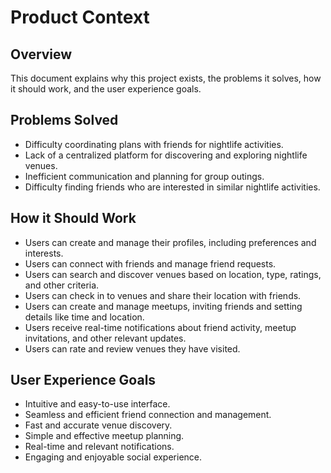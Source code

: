 # Product Context

## Overview
This document explains why this project exists, the problems it solves, how it should work, and the user experience goals.

## Problems Solved
- Difficulty coordinating plans with friends for nightlife activities.
- Lack of a centralized platform for discovering and exploring nightlife venues.
- Inefficient communication and planning for group outings.
- Difficulty finding friends who are interested in similar nightlife activities.

## How it Should Work
- Users can create and manage their profiles, including preferences and interests.
- Users can connect with friends and manage friend requests.
- Users can search and discover venues based on location, type, ratings, and other criteria.
- Users can check in to venues and share their location with friends.
- Users can create and manage meetups, inviting friends and setting details like time and location.
- Users receive real-time notifications about friend activity, meetup invitations, and other relevant updates.
- Users can rate and review venues they have visited.

## User Experience Goals
- Intuitive and easy-to-use interface.
- Seamless and efficient friend connection and management.
- Fast and accurate venue discovery.
- Simple and effective meetup planning.
- Real-time and relevant notifications.
- Engaging and enjoyable social experience.
